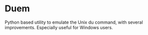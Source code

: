 # Duem
Python based utility to emulate the Unix du command, with several improvements. Especially useful for Windows users.
